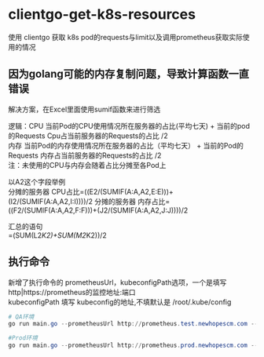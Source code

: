 # clientgo-get-k8s-resources
使用 clientgo 获取 k8s pod的requests与limit以及调用prometheus获取实际使用的情况


## 因为golang可能的内存复制问题，导致计算函数一直错误
解决方案，在Excel里面使用sumif函数来进行筛选

逻辑：CPU 当前Pod的CPU使用情况所在服务器的占比(平均七天) + 当前的pod的Requests Cpu占当前服务器的Requests的占比 /2   
      内存 当前Pod的内存使用情况所在服务器的占比（平均七天） + 当前的Pod的Requests 内存占当前服务器的Requests的占比 /2  
注：未使用的CPU与内存会随着占比分摊至各Pod上       

以A2这个字段举例  
分摊的服务器 CPU占比=((E2/(SUMIF(A:A,A2,E:E)))+(I2/(SUMIF(A:A,A2,I:I))))/2
分摊的服务器 内存占比=((F2/(SUMIF(A:A,A2,F:F)))+(J2/(SUMIF(A:A,A2,J:J))))/2

汇总的语句  
=(SUM(L2*K2)+SUM(M2*K2))/2

## 执行命令  

新增了执行命令的 prometheusUrl，kubeconfigPath选项，一个是填写 http|https://prometheus的监控地址:端口  
kubeconfigPath 填写 kubeconfig的地址,不填默认是 /root/.kube/config   

```powershell
# QA环境
go run main.go --prometheusUrl http://prometheus.test.newhopescm.com --kubeconfigPath /root/.kube/yyx-ali-qa.yaml

#Prod环境
go run main.go --prometheusUrl http://prometheus.prod.newhopescm.com --kubeconfigPath /root/.kube/yyx-ali-prod.yaml
```



